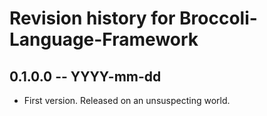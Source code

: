 # Revision history for Broccoli-Language-Framework

## 0.1.0.0 -- YYYY-mm-dd

* First version. Released on an unsuspecting world.
